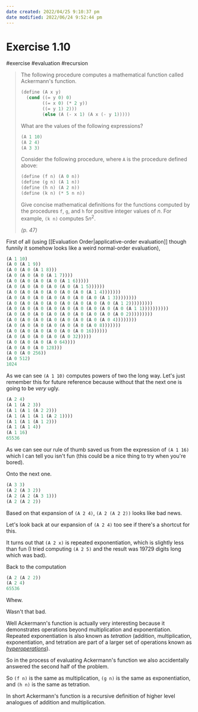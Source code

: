 ```yaml
---
date created: 2022/04/25 9:10:37 pm
date modified: 2022/06/24 9:52:44 pm
---
```

# Exercise 1.10

#exercise #evaluation #recursion

> The following procedure computes a mathematical function called Ackermann's function.
>
> ```scheme
> (define (A x y)
>   (cond ((= y 0) 0)
>         ((= x 0) (* 2 y))
>         ((= y 1) 2)))
>         (else (A (- x 1) (A x (- y 1)))))
> ```
>
> What are the values of the following expressions?
>
> ```scheme
> (A 1 10)
> (A 2 4)
> (A 3 3)
> ```
>
> Consider the following procedure, where `A` is the procedure defined above:
>
> ```scheme
> (define (f n) (A 0 n))
> (define (g n) (A 1 n))
> (define (h n) (A 2 n))
> (define (k n) (* 5 n n))
> ```
>
> Give concise mathematical definitions for the functions computed by the procedures `f`, `g`, and `h` for positive integer values of $n$. For example, `(k n)` computes $5n^2$.
>
> *(p. 47)*

First of all (using [[Evaluation Order|applicative-order evaluation]] though funnily it somehow looks like a weird normal-order evaluation),

```scheme
(A 1 10)
(A 0 (A 1 9))
(A 0 (A 0 (A 1 8)))
(A 0 (A 0 (A 0 (A 1 7))))
(A 0 (A 0 (A 0 (A 0 (A 1 6)))))
(A 0 (A 0 (A 0 (A 0 (A 0 (A 1 5))))))
(A 0 (A 0 (A 0 (A 0 (A 0 (A 0 (A 1 4)))))))
(A 0 (A 0 (A 0 (A 0 (A 0 (A 0 (A 0 (A 1 3))))))))
(A 0 (A 0 (A 0 (A 0 (A 0 (A 0 (A 0 (A 0 (A 1 2)))))))))
(A 0 (A 0 (A 0 (A 0 (A 0 (A 0 (A 0 (A 0 (A 0 (A 1 1))))))))))
(A 0 (A 0 (A 0 (A 0 (A 0 (A 0 (A 0 (A 0 (A 0 2)))))))))
(A 0 (A 0 (A 0 (A 0 (A 0 (A 0 (A 0 (A 0 4))))))))
(A 0 (A 0 (A 0 (A 0 (A 0 (A 0 (A 0 8)))))))
(A 0 (A 0 (A 0 (A 0 (A 0 (A 0 16))))))
(A 0 (A 0 (A 0 (A 0 (A 0 32)))))
(A 0 (A 0 (A 0 (A 0 64))))
(A 0 (A 0 (A 0 128)))
(A 0 (A 0 256))
(A 0 512)
1024
```

As we can see `(A 1 10)` computes powers of two the long way. Let's just remember this for future reference because without that the next one is going to be *very* ugly.

```scheme
(A 2 4)
(A 1 (A 2 3))
(A 1 (A 1 (A 2 2)))
(A 1 (A 1 (A 1 (A 2 1))))
(A 1 (A 1 (A 1 2)))
(A 1 (A 1 4))
(A 1 16)
65536
```

As we can see our rule of thumb saved us from the expression of `(A 1 16)` which I can tell you isn't fun (this could be a nice thing to try when you're bored).

Onto the next one.

```scheme
(A 3 3)
(A 2 (A 3 2))
(A 2 (A 2 (A 3 1)))
(A 2 (A 2 2))
```

Based on that expansion of `(A 2 4)`, `(A 2 (A 2 2))` looks like bad news.

Let's look back at our expansion of `(A 2 4)` too see if there's a shortcut for this.

It turns out that `(A 2 x)` is repeated exponentiation, which is slightly less than fun (I tried computing `(A 2 5)` and the result was 19729 digits long which was bad).

Back to the computation

```scheme
(A 2 (A 2 2))
(A 2 4)
65536
```

Whew.

Wasn't that bad.

Well Ackermann's function is actually very interesting because it demonstrates operations beyond multiplication and exponentiation. Repeated exponentiation is also known as *tetration* (addition, multiplication, exponentiation, and tetration are part of a larger set of operations known as [*hyperoperations*](https://en.wikipedia.org/wiki/Hyperoperation)).

So in the process of evaluating Ackermann's function we also accidentally answered the second half of the problem.

So `(f n)` is the same as multiplication, `(g n)` is the same as exponentiation, and `(h n)` is the same as tetration.

In short Ackermann's function is a recursive definition of higher level analogues of addition and multiplication.
